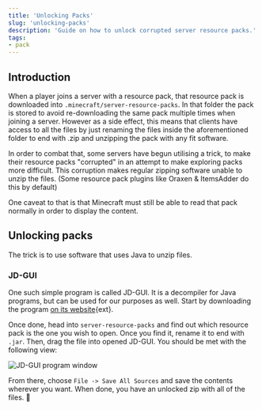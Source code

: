 ```yaml
---
title: 'Unlocking Packs'
slug: 'unlocking-packs'
description: 'Guide on how to unlock corrupted server resource packs.'
tags:
- pack
---
```


## Introduction

When a player joins a server with a resource pack, that resource pack is downloaded into `.minecraft/server-resource-packs`. In that folder the pack is stored to avoid re-downloading the same pack multiple times when joining a server. However as a side effect, this means that clients have access to all the files by just renaming the files inside the aforementioned folder to end with .zip and unzipping the pack with any fit software. 

In order to combat that, some servers have begun utilising a trick, to make their resource packs "corrupted" in an attempt to make exploring packs more difficult. This corruption makes regular zipping software unable to unzip the files. (Some resource pack plugins like Oraxen & ItemsAdder do this by default)

One caveat to that is that Minecraft must still be able to read that pack normally in order to display the content.

## Unlocking packs

The trick is to use software that uses Java to unzip files. 

### JD-GUI

One such simple program is called JD-GUI. It is a decompiler for Java programs, but can be used for our purposes as well. Start by downloading the program [on its website](https://java-decompiler.github.io/){ext}.

Once done, head into `server-resource-packs` and find out which resource pack is the one you wish to open. Once you find it, rename it to end with `.jar`. Then, drag the file into opened JD-GUI. You should be met with the following view:

![JD-GUI program window](/guides/decompiling/jdgui.webp)

From there, choose `File -> Save All Sources` and save the contents wherever you want. When done, you have an unlocked zip with all of the files. 🎉